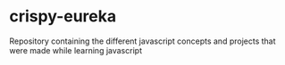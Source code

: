 # crispy-eureka
Repository containing the different javascript concepts and projects that were made while learning javascript 
